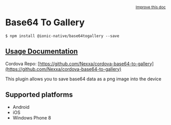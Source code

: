 
<a style="float:right;font-size:12px;" href="http://github.com/driftyco/ionic-native/edit/master/src/@ionic-native/plugins/base64togallery/index.ts#L0">
  Improve this doc
</a>

# Base64 To Gallery
<!-- end header block -->

```
$ npm install @ionic-native/base64togallery --save
```

## [Usage Documentation](https://ionicframework.com/docs/v2/native/base64togallery/)

Cordova Repo: [https://github.com/Nexxa/cordova-base64-to-gallery](https://github.com/Nexxa/cordova-base64-to-gallery)

<!-- description -->
This plugin allows you to save base64 data as a png image into the device

<!-- @platforms tag -->
## Supported platforms

- Android
- iOS
- Windows Phone 8

<!-- @platforms tag end -->
<!-- end for prop in method.decorators[0].argumentInfo -->
<!-- end content block -->
<!-- end body block -->
